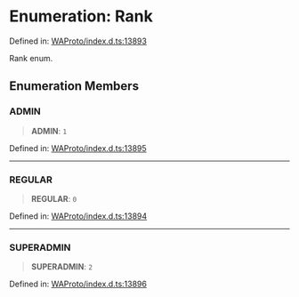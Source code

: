 # Enumeration: Rank

Defined in: [WAProto/index.d.ts:13893](https://github.com/Fokusdotid/Baileys/blob/4aa08196a497251af5be42856601e02d8a85cce8/WAProto/index.d.ts#L13893)

Rank enum.

## Enumeration Members

### ADMIN

> **ADMIN**: `1`

Defined in: [WAProto/index.d.ts:13895](https://github.com/Fokusdotid/Baileys/blob/4aa08196a497251af5be42856601e02d8a85cce8/WAProto/index.d.ts#L13895)

***

### REGULAR

> **REGULAR**: `0`

Defined in: [WAProto/index.d.ts:13894](https://github.com/Fokusdotid/Baileys/blob/4aa08196a497251af5be42856601e02d8a85cce8/WAProto/index.d.ts#L13894)

***

### SUPERADMIN

> **SUPERADMIN**: `2`

Defined in: [WAProto/index.d.ts:13896](https://github.com/Fokusdotid/Baileys/blob/4aa08196a497251af5be42856601e02d8a85cce8/WAProto/index.d.ts#L13896)
